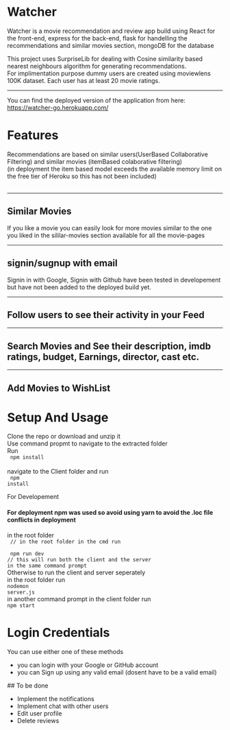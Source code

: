 # Watcher
Watcher is a movie recommendation and review app build using React for the front-end, express for the back-end, 
flask for handelling the recommendations and similar movies section, mongoDB for the database<br />


This project uses SurpriseLib for dealing with Cosine similarity based nearest neighbours algorithm for generating recommendations. <br />
For implimentation purpose dummy users are created using moviewlens 100K dataset. Each user has at least 20 movie ratings. 
<hr />

You can find the deployed version of the application from here: https://watcher-go.herokuapp.com/
# Features

Recommendations are based on similar users(UserBased Collaborative Filtering) and similar movies (itemBased colaborative filtering)
<br/>(in deployment the item based model exceeds the available memory limit on the free tier of Heroku so this has not been included)
<br/>
<br/>

<hr/>

## Similar Movies
If you like a movie you can easily look for more movies similar to the one you liked in the sililar-movies section available for all the movie-pages


<hr/>


## signin/sugnup with email <br>
Signin in with Google, Signin with Github have been tested in developement but have not been added to the deployed build yet.
<br/>


<hr/>

## Follow users to see their activity in your Feed<br />

  
  <hr />

## Search Movies and See their description, imdb ratings, budget, Earnings, director, cast etc.


  <hr />


## Add Movies to WishList
 

# Setup And Usage
Clone the repo or download and unzip it <br />
Use command propmt to navigate to the extracted folder<br />
Run <br />
<code> npm install </code><br />
navigate to the Client folder and run <br />
<code> npm install </code> <br />

For Developement <br />

#### For deployment npm was used so avoid using yarn to avoid the .loc file conflicts in deployment

in the root folder<br/>
<code>
// in  the root folder in the cmd run <br/>
npm run dev   <br/>// this will run both the client and the server in the same command prompt
</code> <br />
Otherwise to run the client and server seperately <br />
in the root folder run<br />
<code>nodemon server.js</code><br />
in another command prompt in the client folder run<br />
<code>npm start </code><br />

# Login Credentials
You can use either one of these methods 
<ul>
<li>
you can login with your Google or GitHub account
</li>
<li>
you can Sign up using any valid email (dosent have to be a valid email)
</li>
</ul>
## To be done 
<ul>
  <li>Implement the notifications </li>
  <li>Implement chat with other users </li>
  <li>Edit user profile</li>
  <li>Delete reviews</li>
</ul>
